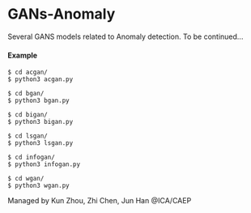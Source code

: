 # GANs-Anomaly
Several GANS models related to Anomaly detection.
To be continued...

#### Example
```
$ cd acgan/
$ python3 acgan.py
```
```
$ cd bgan/
$ python3 bgan.py
```
```
$ cd bigan/
$ python3 bigan.py
```
```
$ cd lsgan/
$ python3 lsgan.py
```

```
$ cd infogan/
$ python3 infogan.py
```
```
$ cd wgan/
$ python3 wgan.py
```
Managed by Kun Zhou, Zhi Chen, Jun Han @ICA/CAEP
